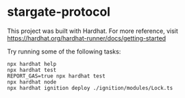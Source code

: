 # stargate-protocol

This project was built with Hardhat. For more reference, visit https://hardhat.org/hardhat-runner/docs/getting-started

Try running some of the following tasks:

```shell
npx hardhat help
npx hardhat test
REPORT_GAS=true npx hardhat test
npx hardhat node
npx hardhat ignition deploy ./ignition/modules/Lock.ts
```
